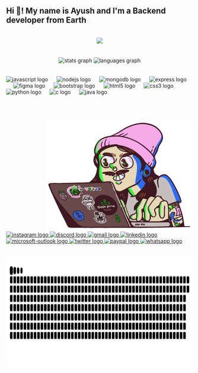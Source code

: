 <h2 align="left">Hi 👋! My name is Ayush and I'm a Backend developer from Earth</h2>

<br>

<div align="center">
  <img src="https://github.com/ayush-badola/ayush-badola/blob/main/PG_04554.png"/>
</div>


<br>
<br>
<div align="center">
  <img src="https://github-readme-stats.vercel.app/api?username=ayush-badola&hide_title=false&hide_rank=false&show_icons=true&include_all_commits=true&count_private=true&disable_animations=false&theme=merko&locale=en&hide_border=true" height="150" alt="stats graph"  />
  <img src="https://github-readme-stats.vercel.app/api/top-langs?username=ayush-badola&locale=en&hide_title=false&layout=compact&card_width=320&langs_count=5&theme=gruvbox&hide_border=true" height="150" alt="languages graph"/>
</div>

<br>
<br>

<div align="left">
  <img src="https://cdn.jsdelivr.net/gh/devicons/devicon/icons/javascript/javascript-original.svg" height="61" alt="javascript logo"  />
  <img width="15" />
  <img src="https://cdn.jsdelivr.net/gh/devicons/devicon/icons/nodejs/nodejs-original.svg" height="61" alt="nodejs logo"  />
  <img width="15" />
  <img src="https://cdn.jsdelivr.net/gh/devicons/devicon/icons/mongodb/mongodb-original.svg" height="61" alt="mongodb logo"  />
  <img width="15" />
  <img src="https://cdn.jsdelivr.net/gh/devicons/devicon/icons/express/express-original.svg" height="60" alt="express logo"  />
  <img width="15" />
  <img src="https://cdn.jsdelivr.net/gh/devicons/devicon/icons/figma/figma-original.svg" height="61" alt="figma logo"  />
  <img width="15" />
  <img src="https://cdn.jsdelivr.net/gh/devicons/devicon/icons/bootstrap/bootstrap-original.svg" height="61" alt="bootstrap logo"  />
  <img width="15" />
  <img src="https://cdn.jsdelivr.net/gh/devicons/devicon/icons/html5/html5-original.svg" height="61" alt="html5 logo"  />
  <img width="15" />
  <img src="https://cdn.jsdelivr.net/gh/devicons/devicon/icons/css3/css3-original.svg" height="61" alt="css3 logo"  />
  <img width="15" />
  <img src="https://cdn.jsdelivr.net/gh/devicons/devicon/icons/python/python-original.svg" height="61" alt="python logo"  />
  <img width="15" />
  <img src="https://cdn.jsdelivr.net/gh/devicons/devicon/icons/c/c-original.svg" height="61" alt="c logo"  />
  <img width="15" />
  <img src="https://cdn.jsdelivr.net/gh/devicons/devicon/icons/java/java-original.svg" height="61" alt="java logo"  />
</div>

<br>
<br>
<br>

<br clear="both">

<img align="right" height="300" src="https://github.com/ayush-badola/ayush-badola/blob/main/271839856-3b4607a1-1cc6-41f1-926f-892ae880e7a5.gif" alt="GIF"/>

<br>
<br>
<br>

<div align="left">
  <a href="https://www.instagram.com/ayush2badola/" target="_blank">
    <img src="https://img.shields.io/static/v1?message=Instagram&logo=instagram&label=&color=E4405F&logoColor=white&labelColor=&style=for-the-badge" height="45" alt="instagram logo"  />
  </a>
  <a href="https://discord.com/channels/1250031810851" target="_blank">
    <img src="https://img.shields.io/static/v1?message=Discord&logo=discord&label=&color=7289DA&logoColor=white&labelColor=&style=for-the-badge" height="45" alt="discord logo"  />
  </a>
  <a href="mailto:ayushobadola@gmail.com" target="_blank">
    <img src="https://img.shields.io/static/v1?message=Gmail&logo=gmail&label=&color=D14836&logoColor=white&labelColor=&style=for-the-badge" height="45" alt="gmail logo"  />
  </a>
  <a href="https://www.linkedin.com/in/ayushbadola/" target="_blank">
    <img src="https://img.shields.io/static/v1?message=LinkedIn&logo=linkedin&label=&color=0077B5&logoColor=white&labelColor=&style=for-the-badge" height="45" alt="linkedin logo"  />
  </a>
  <a href="mailto:glitchy.56@outlook.com" target="_blank">
    <img src="https://img.shields.io/static/v1?message=Outlook&logo=microsoft-outlook&label=&color=0078D4&logoColor=white&labelColor=&style=for-the-badge" height="45" alt="microsoft-outlook logo"  />
  </a>
  <a href="https://x.com/_ayush_twt" target="_blank">
    <img src="https://img.shields.io/static/v1?message=Twitter&logo=twitter&label=&color=1DA1F2&logoColor=white&labelColor=&style=for-the-badge" height="45" alt="twitter logo"  />
  </a>
  <a href="https://www.paypal.com/paypalme/ayush2badola" target="_blank">
    <img src="https://img.shields.io/static/v1?message=PayPal&logo=paypal&label=&color=00457C&logoColor=white&labelColor=&style=for-the-badge" height="45" alt="paypal logo"  />
  </a>
  <a href="https://wa.me/919625316729" target="_blank">
    <img src="https://img.shields.io/static/v1?message=Whatsapp&logo=whatsapp&label=&color=25D366&logoColor=white&labelColor=&style=for-the-badge" height="45" alt="whatsapp logo"  />
  </a>
</div>

<br>

<br clear="both">

<img src="https://raw.githubusercontent.com/ayush-badola/ayush-badola/output/snake.svg" alt="Snake animation" height="300" />

